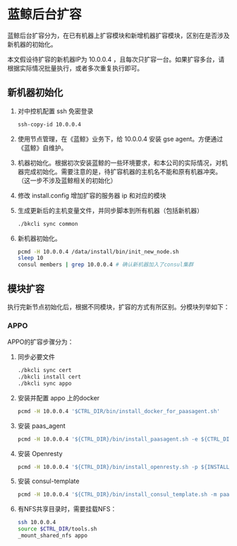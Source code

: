 # 蓝鲸后台扩容

蓝鲸后台扩容分为，在已有机器上扩容模块和新增机器扩容模块，区别在是否涉及新机器的初始化。

本文假设待扩容的新机器IP为 10.0.0.4 ，且每次只扩容一台。如果扩容多台，请根据实际情况批量执行，或者多次重复执行即可。

## 新机器初始化

1. 对中控机配置 ssh 免密登录

    ```bash
    ssh-copy-id 10.0.0.4
    ```

2. 使用节点管理，在《蓝鲸》业务下，给 10.0.0.4 安装 gse agent。方便通过《蓝鲸》自维护。
3. 机器初始化。根据初次安装蓝鲸的一些环境要求，和本公司的实际情况，对机器完成初始化。需要注意的是，待扩容机器的主机名不能和原有机器冲突。（这一步不涉及蓝鲸相关的初始化）
4. 修改 install.config 增加扩容的服务器 ip 和对应的模块
5. 生成更新后的主机变量文件，并同步脚本到所有机器（包括新机器）

    ```bash
    ./bkcli sync common
    ```

4. 新机器初始化。

    ```bash
    pcmd -H 10.0.0.4 /data/install/bin/init_new_node.sh
    sleep 10
    consul members | grep 10.0.0.4 # 确认新机器加入了consul集群
    ```

## 模块扩容

执行完新节点初始化后，根据不同模块，扩容的方式有所区别。分模块列举如下：

### APPO

APPO的扩容步骤分为：

1. 同步必要文件

    ```bash
    ./bkcli sync cert 
    ./bkcli install cert
    ./bkcli sync appo
    ```

2. 安装并配置 appo 上的docker

    ```bash
    pcmd -H 10.0.0.4 '$CTRL_DIR/bin/install_docker_for_paasagent.sh'
    ```

3. 安装 paas_agent

    ```bash
    pcmd -H 10.0.0.4 '${CTRL_DIR}/bin/install_paasagent.sh -e ${CTRL_DIR}/bin/04-final/paasagent.env -b $LAN_IP -m prod -s ${BK_PKG_SRC_PATH} -p ${INSTALL_PATH}'
    ```

4. 安装 Openresty

    ```bash
    pcmd -H 10.0.0.4 '${CTRL_DIR}/bin/install_openresty.sh -p ${INSTALL_PATH} -d ${CTRL_DIR}/support-files/templates/nginx/"
    ```

5. 安装 consul-template

    ```bash
    pcmd -H 10.0.0.4 '${CTRL_DIR}/bin/install_consul_template.sh -m paasagent"
    ```

6. 有NFS共享目录时，需要挂载NFS：

    ```bash
    ssh 10.0.0.4
    source $CTRL_DIR/tools.sh
    _mount_shared_nfs appo
    ```